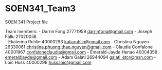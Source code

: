 # SOEN341_Team3
SOEN 341 Project file

Team members:
	- Darrin Fong 			27771959	darrinfong@gmail.com
	- Joseph Fallu			27020058	
	- Ekaterina Ruhlin		40000293	katiaruhlin@gmail.com
	- Christina Nguyen		26330061	christina.phuong.thao.nguyen@gmail.com
	- Claudia Confalone		40001967	confaloneclaudia@gmail.com
	- Emerald-Jayde Henao		40004358	emeraldjayde@gmail.com
	- Adam Galati			26944094	galati_etor@msn.com	
	- Loic Huss			40000298	huss.loic@gmail.com	

